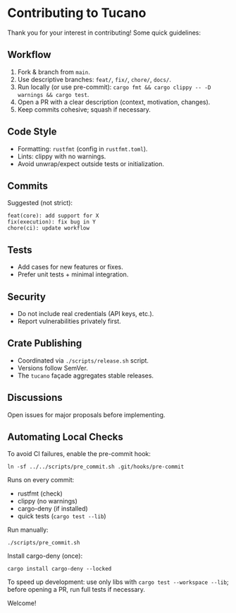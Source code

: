 
# Contributing to Tucano

Thank you for your interest in contributing! Some quick guidelines:


## Workflow
1. Fork & branch from `main`.
2. Use descriptive branches: `feat/`, `fix/`, `chore/`, `docs/`.
3. Run locally (or use pre-commit): `cargo fmt && cargo clippy -- -D warnings && cargo test`.
4. Open a PR with a clear description (context, motivation, changes).
5. Keep commits cohesive; squash if necessary.


## Code Style
- Formatting: `rustfmt` (config in `rustfmt.toml`).
- Lints: clippy with no warnings.
- Avoid unwrap/expect outside tests or initialization.


## Commits
Suggested (not strict):
```
feat(core): add support for X
fix(execution): fix bug in Y
chore(ci): update workflow
```


## Tests
- Add cases for new features or fixes.
- Prefer unit tests + minimal integration.


## Security
- Do not include real credentials (API keys, etc.).
- Report vulnerabilities privately first.


## Crate Publishing
- Coordinated via `./scripts/release.sh` script.
- Versions follow SemVer.
- The `tucano` façade aggregates stable releases.


## Discussions
Open issues for major proposals before implementing.


## Automating Local Checks

To avoid CI failures, enable the pre-commit hook:

```
ln -sf ../../scripts/pre_commit.sh .git/hooks/pre-commit
```

Runs on every commit:
- rustfmt (check)
- clippy (no warnings)
- cargo-deny (if installed)
- quick tests (`cargo test --lib`)

Run manually:
```
./scripts/pre_commit.sh
```

Install cargo-deny (once):
```
cargo install cargo-deny --locked
```

To speed up development: use only libs with `cargo test --workspace --lib`; before opening a PR, run full tests if necessary.

Welcome!
